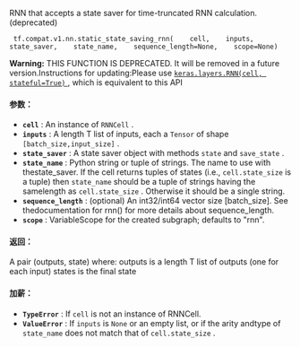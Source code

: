 RNN that accepts a state saver for time-truncated RNN calculation. (deprecated)

```
 tf.compat.v1.nn.static_state_saving_rnn(    cell,    inputs,    state_saver,    state_name,    sequence_length=None,    scope=None) 
```


**Warning:**  THIS FUNCTION IS DEPRECATED. It will be removed in a future version.Instructions for updating:Please use [ `keras.layers.RNN(cell, stateful=True)` ](/api_docs/python/tf/keras/layers/RNN), which is equivalent to this API


#### 参数：
- **`cell`** : An instance of  `RNNCell` .
- **`inputs`** : A length T list of inputs, each a  `Tensor`  of shape  `[batch_size,input_size]` .
- **`state_saver`** : A state saver object with methods  `state`  and  `save_state` .
- **`state_name`** : Python string or tuple of strings.  The name to use with thestate_saver. If the cell returns tuples of states (i.e.,  `cell.state_size` is a tuple) then  `state_name`  should be a tuple of strings having the samelength as  `cell.state_size` .  Otherwise it should be a single string.
- **`sequence_length`** : (optional) An int32/int64 vector size [batch_size]. See thedocumentation for rnn() for more details about sequence_length.
- **`scope`** : VariableScope for the created subgraph; defaults to "rnn".


#### 返回：
A pair (outputs, state) where:  outputs is a length T list of outputs (one for each input)  states is the final state

#### 加薪：
- **`TypeError`** : If  `cell`  is not an instance of RNNCell.
- **`ValueError`** : If  `inputs`  is  `None`  or an empty list, or if the arity andtype of  `state_name`  does not match that of  `cell.state_size` .
